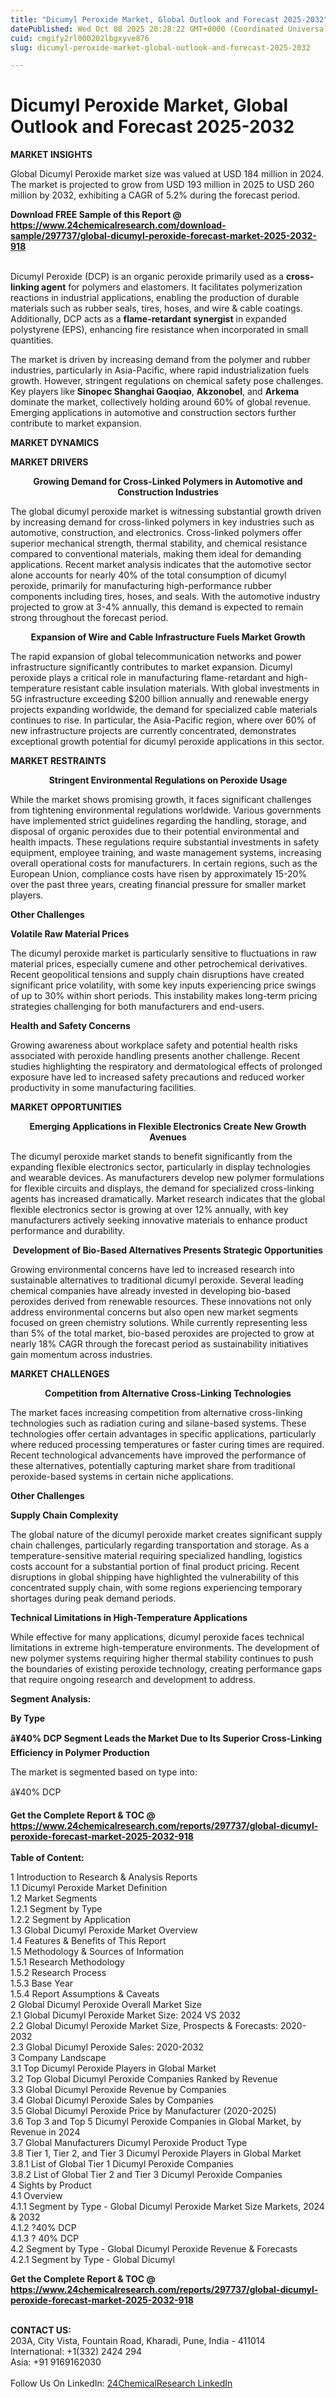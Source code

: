 ```yaml
---
title: "Dicumyl Peroxide Market, Global Outlook and Forecast 2025-2032"
datePublished: Wed Oct 08 2025 20:28:22 GMT+0000 (Coordinated Universal Time)
cuid: cmgify2rl000202lbgxyve876
slug: dicumyl-peroxide-market-global-outlook-and-forecast-2025-2032

---
```


# Dicumyl Peroxide Market, Global Outlook and Forecast 2025-2032

<p><strong>MARKET INSIGHTS</strong></p><p>
</p><p>Global Dicumyl Peroxide market size was valued at USD 184 million in 2024. The market is projected to grow from USD 193 million in 2025 to USD 260 million by 2032, exhibiting a CAGR of 5.2% during the forecast period.</p><div><b>Download FREE Sample of this Report @ 
            <a href="https://www.24chemicalresearch.com/download-sample/297737/global-dicumyl-peroxide-forecast-market-2025-2032-918">
            https://www.24chemicalresearch.com/download-sample/297737/global-dicumyl-peroxide-forecast-market-2025-2032-918</a></b></div><br><p>
</p><p>Dicumyl Peroxide (DCP) is an organic peroxide primarily used as a <strong>cross-linking agent</strong> for polymers and elastomers. It facilitates polymerization reactions in industrial applications, enabling the production of durable materials such as rubber seals, tires, hoses, and wire &amp; cable coatings. Additionally, DCP acts as a <strong>flame-retardant synergist</strong> in expanded polystyrene (EPS), enhancing fire resistance when incorporated in small quantities.</p><p>
</p><p>The market is driven by increasing demand from the polymer and rubber industries, particularly in Asia-Pacific, where rapid industrialization fuels growth. However, stringent regulations on chemical safety pose challenges. Key players like <strong>Sinopec Shanghai Gaoqiao</strong>, <strong>Akzonobel</strong>, and <strong>Arkema</strong> dominate the market, collectively holding around 60% of global revenue. Emerging applications in automotive and construction sectors further contribute to market expansion.</p><p>
</p><p>
<strong>MARKET DYNAMICS</strong></p><p>
<strong>MARKET DRIVERS</strong></p><p>
</p><p style="text-align:center"><strong>Growing Demand for Cross-Linked Polymers in Automotive and Construction Industries</strong></p><p>
</p><p>The global dicumyl peroxide market is witnessing substantial growth driven by increasing demand for cross-linked polymers in key industries such as automotive, construction, and electronics. Cross-linked polymers offer superior mechanical strength, thermal stability, and chemical resistance compared to conventional materials, making them ideal for demanding applications. Recent market analysis indicates that the automotive sector alone accounts for nearly 40% of the total consumption of dicumyl peroxide, primarily for manufacturing high-performance rubber components including tires, hoses, and seals. With the automotive industry projected to grow at 3-4% annually, this demand is expected to remain strong throughout the forecast period.</p><p>
</p><p style="text-align:center"><strong>Expansion of Wire and Cable Infrastructure Fuels Market Growth</strong></p><p>
</p><p>The rapid expansion of global telecommunication networks and power infrastructure significantly contributes to market expansion. Dicumyl peroxide plays a critical role in manufacturing flame-retardant and high-temperature resistant cable insulation materials. With global investments in 5G infrastructure exceeding $200 billion annually and renewable energy projects expanding worldwide, the demand for specialized cable materials continues to rise. In particular, the Asia-Pacific region, where over 60% of new infrastructure projects are currently concentrated, demonstrates exceptional growth potential for dicumyl peroxide applications in this sector.</p><p>
<strong>MARKET RESTRAINTS</strong></p><p>
</p><p style="text-align:center"><strong>Stringent Environmental Regulations on Peroxide Usage</strong></p><p>
</p><p>While the market shows promising growth, it faces significant challenges from tightening environmental regulations worldwide. Various governments have implemented strict guidelines regarding the handling, storage, and disposal of organic peroxides due to their potential environmental and health impacts. These regulations require substantial investments in safety equipment, employee training, and waste management systems, increasing overall operational costs for manufacturers. In certain regions, such as the European Union, compliance costs have risen by approximately 15-20% over the past three years, creating financial pressure for smaller market players.</p><p>
</p><p><strong>Other Challenges</strong></p><p>
</p><p><strong>Volatile Raw Material Prices</strong></p><p>
The dicumyl peroxide market is particularly sensitive to fluctuations in raw material prices, especially cumene and other petrochemical derivatives. Recent geopolitical tensions and supply chain disruptions have created significant price volatility, with some key inputs experiencing price swings of up to 30% within short periods. This instability makes long-term pricing strategies challenging for both manufacturers and end-users.</p><p>
</p><p><strong>Health and Safety Concerns</strong></p><p>
Growing awareness about workplace safety and potential health risks associated with peroxide handling presents another challenge. Recent studies highlighting the respiratory and dermatological effects of prolonged exposure have led to increased safety precautions and reduced worker productivity in some manufacturing facilities.</p><p>
<strong>MARKET OPPORTUNITIES</strong></p><p>
</p><p style="text-align:center"><strong>Emerging Applications in Flexible Electronics Create New Growth Avenues</strong></p><p>
</p><p>The dicumyl peroxide market stands to benefit significantly from the expanding flexible electronics sector, particularly in display technologies and wearable devices. As manufacturers develop new polymer formulations for flexible circuits and displays, the demand for specialized cross-linking agents has increased dramatically. Market research indicates that the global flexible electronics sector is growing at over 12% annually, with key manufacturers actively seeking innovative materials to enhance product performance and durability.</p><p>
</p><p style="text-align:center"><strong>Development of Bio-Based Alternatives Presents Strategic Opportunities</strong></p><p>
</p><p>Growing environmental concerns have led to increased research into sustainable alternatives to traditional dicumyl peroxide. Several leading chemical companies have already invested in developing bio-based peroxides derived from renewable resources. These innovations not only address environmental concerns but also open new market segments focused on green chemistry solutions. While currently representing less than 5% of the total market, bio-based peroxides are projected to grow at nearly 18% CAGR through the forecast period as sustainability initiatives gain momentum across industries.</p><p>
<strong>MARKET CHALLENGES</strong></p><p>
</p><p style="text-align:center"><strong>Competition from Alternative Cross-Linking Technologies</strong></p><p>
</p><p>The market faces increasing competition from alternative cross-linking technologies such as radiation curing and silane-based systems. These technologies offer certain advantages in specific applications, particularly where reduced processing temperatures or faster curing times are required. Recent technological advancements have improved the performance of these alternatives, potentially capturing market share from traditional peroxide-based systems in certain niche applications.</p><p>
</p><p><strong>Other Challenges</strong></p><p>
</p><p><strong>Supply Chain Complexity</strong></p><p>
The global nature of the dicumyl peroxide market creates significant supply chain challenges, particularly regarding transportation and storage. As a temperature-sensitive material requiring specialized handling, logistics costs account for a substantial portion of final product pricing. Recent disruptions in global shipping have highlighted the vulnerability of this concentrated supply chain, with some regions experiencing temporary shortages during peak demand periods.</p><p>
</p><p><strong>Technical Limitations in High-Temperature Applications</strong></p><p>
While effective for many applications, dicumyl peroxide faces technical limitations in extreme high-temperature environments. The development of new polymer systems requiring higher thermal stability continues to push the boundaries of existing peroxide technology, creating performance gaps that require ongoing research and development to address.</p><p>
</p><p>
<strong>Segment Analysis:</strong></p><p>
<strong>By Type</strong></p><p>
</p><p><strong>â¥40% DCP Segment Leads the Market Due to Its Superior Cross-Linking Efficiency in Polymer Production</strong></p><p>
</p><p>The market is segmented based on type into:</p><p>
</p><p>â¥40% DCP</p><p></p>

<div><b>Get the Complete Report & TOC @ 
            <a href="https://www.24chemicalresearch.com/reports/297737/global-dicumyl-peroxide-forecast-market-2025-2032-918">
            https://www.24chemicalresearch.com/reports/297737/global-dicumyl-peroxide-forecast-market-2025-2032-918</a></b></div><br>
            <b>Table of Content:</b><p>1 Introduction to Research & Analysis Reports<br />
 1.1 Dicumyl Peroxide Market Definition<br />
 1.2 Market Segments<br />
 1.2.1 Segment by Type<br />
 1.2.2 Segment by Application<br />
 1.3 Global Dicumyl Peroxide Market Overview<br />
 1.4 Features & Benefits of This Report<br />
 1.5 Methodology & Sources of Information<br />
 1.5.1 Research Methodology<br />
 1.5.2 Research Process<br />
 1.5.3 Base Year<br />
 1.5.4 Report Assumptions & Caveats<br />
2 Global Dicumyl Peroxide Overall Market Size<br />
 2.1 Global Dicumyl Peroxide Market Size: 2024 VS 2032<br />
 2.2 Global Dicumyl Peroxide Market Size, Prospects & Forecasts: 2020-2032<br />
 2.3 Global Dicumyl Peroxide Sales: 2020-2032<br />
3 Company Landscape<br />
 3.1 Top Dicumyl Peroxide Players in Global Market<br />
 3.2 Top Global Dicumyl Peroxide Companies Ranked by Revenue<br />
 3.3 Global Dicumyl Peroxide Revenue by Companies<br />
 3.4 Global Dicumyl Peroxide Sales by Companies<br />
 3.5 Global Dicumyl Peroxide Price by Manufacturer (2020-2025)<br />
 3.6 Top 3 and Top 5 Dicumyl Peroxide Companies in Global Market, by Revenue in 2024<br />
 3.7 Global Manufacturers Dicumyl Peroxide Product Type<br />
 3.8 Tier 1, Tier 2, and Tier 3 Dicumyl Peroxide Players in Global Market<br />
 3.8.1 List of Global Tier 1 Dicumyl Peroxide Companies<br />
 3.8.2 List of Global Tier 2 and Tier 3 Dicumyl Peroxide Companies<br />
4 Sights by Product<br />
 4.1 Overview<br />
 4.1.1 Segment by Type - Global Dicumyl Peroxide Market Size Markets, 2024 & 2032<br />
 4.1.2 ?40% DCP<br />
 4.1.3 ? 40% DCP<br />
 4.2 Segment by Type - Global Dicumyl Peroxide Revenue & Forecasts<br />
 4.2.1 Segment by Type - Global Dicumyl</p>

<div><b>Get the Complete Report & TOC @ 
            <a href="https://www.24chemicalresearch.com/reports/297737/global-dicumyl-peroxide-forecast-market-2025-2032-918">
            https://www.24chemicalresearch.com/reports/297737/global-dicumyl-peroxide-forecast-market-2025-2032-918</a></b></div><br>

<b>CONTACT US:</b><br>
            203A, City Vista, Fountain Road, Kharadi, Pune, India - 411014<br>
            International: +1(332) 2424 294<br>
            Asia: +91 9169162030 <br><br>
            Follow Us On LinkedIn: <a href="https://www.linkedin.com/company/24chemicalresearch/">24ChemicalResearch LinkedIn</a>